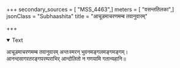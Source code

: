 +++
secondary_sources = [ "MSS_4463",]
meters = [ "वसन्ततिलका",]
jsonClass = "Subhaashita"
title = "आचूडमाचरणमम्ब तवानुवारम्"

+++

<details open><summary>Text</summary>

आचूडमाचरणमम्ब तवानुवारम् अन्तःस्मरन् भुवनमङ्गलमङ्गमङ्गम्।  
आनन्दसागरतरङ्गपरम्पराभिर् आन्दोलितो न गणयामि गतान्यहानि॥
</details>
